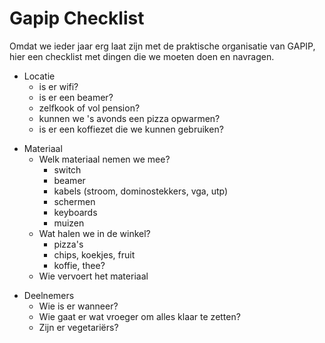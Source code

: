 Gapip Checklist
===============

Omdat we ieder jaar erg laat zijn met de praktische organisatie van
GAPIP, hier een checklist met dingen die we moeten doen en navragen.

-   Locatie
    -   is er wifi?
    -   is er een beamer?
    -   zelfkook of vol pension?
    -   kunnen we 's avonds een pizza opwarmen?
    -   is er een koffiezet die we kunnen gebruiken?

<!-- -->

-   Materiaal
    -   Welk materiaal nemen we mee?
        -   switch
        -   beamer
        -   kabels (stroom, dominostekkers, vga, utp)
        -   schermen
        -   keyboards
        -   muizen
    -   Wat halen we in de winkel?
        -   pizza's
        -   chips, koekjes, fruit
        -   koffie, thee?
    -   Wie vervoert het materiaal

<!-- -->

-   Deelnemers
    -   Wie is er wanneer?
    -   Wie gaat er wat vroeger om alles klaar te zetten?
    -   Zijn er vegetariërs?

